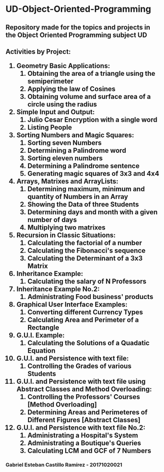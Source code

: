 # UD-Object-Oriented-Programming
<h2>Repository made for the topics and projects in the Object Oriented Programming subject UD</h2>
<h2>Activities by Project:
<ol type="1">
  <li> Geometry Basic Applications:
		<ol type="1">
		  <li>Obtaining the area of a triangle using the semiperimeter</li>
		  <li>Applying the law of Cosines</li>
		  <li>Obtaining volume and surface area of a circle using the radius</li>
		</ol>								
  </li>
  <li> Simple Input and Output:
		<ol type="1">
		  <li>Julio Cesar Encryption with a single word</li>
		  <li>Listing People</li>
		</ol>								
  </li>
  <li> Sorting Numbers and Magic Squares:
		<ol type="1">
		  <li>Sorting seven Numbers</li>
		  <li>Determining a Palindrome word</li>
		  <li>Sorting eleven numbers</li>
		  <li>Determining a Palindrome sentence</li>
		  <li>Generating magic squares of 3x3 and 4x4</li>
		</ol>								
  </li>
  <li> Arrays, Matrixes and ArrayLists:
		<ol type="1">
		  <li>Determining maximum, minimum and quantity of Numbers in an Array</li>
		  <li>Showing the Data of three Students</li>
		  <li>Determining days and month with a given number of days</li>
		  <li>Multiplying two matrixes</li>
		</ol>								
  </li>  
  <li> Recursion in Classic Situations:
		<ol type="1">
		  <li>Calculating the factorial of a number</li>
		  <li>Calculating the Fibonacci's sequence</li>
		  <li>Calculating the Determinant of a 3x3 Matrix</li>
		</ol>								
  </li>  
  <li> Inheritance Example:
		<ol type="1">
		  <li>Calculating the salary of N Professors</li>
		</ol>								
  </li>
  <li> Inheritance Example No.2:
		<ol type="1">
		  <li>Administrating Food business' products</li>
		</ol>								
  </li>
  <li> Graphical User Interface Examples:
		<ol type="1">
		  <li>Converting different Currency Types</li>
		  <li>Calculating Area and Perimeter of a Rectangle</li>
		</ol>								
  </li>
  <li> G.U.I. Example:
		<ol type="1">
		  <li>Calculating the Solutions of a Quadatic Equation</li>
		</ol>								
  </li>
  <li> G.U.I. and Persistence with text file:
		<ol type="1">
		  <li>Controlling the Grades of various Students</li>
		</ol>								
  </li>
  <li> G.U.I. and Persistence with text file using Abstract Classes and Method Overloading:
		<ol type="1">
		  <li>Controlling the Professors' Courses [Method Overloading]</li>
		  <li>Determining Areas and Perimeteres of Different Figures [Abstract Classes]</li>
		</ol>								
  </li>
  <li> G.U.I. and Persistence with text file No.2:
		<ol type="1">
		  <li>Administrating a Hospital's System</li>
		  <li>Administrating a Boutique's Queries</li>
		  <li>Calculating LCM and GCF of 7 Numbers</li>
		</ol>								
  </li>
</ol>
</h2>
<h3>Gabriel Esteban Castillo Ramírez - 20171020021</h3>